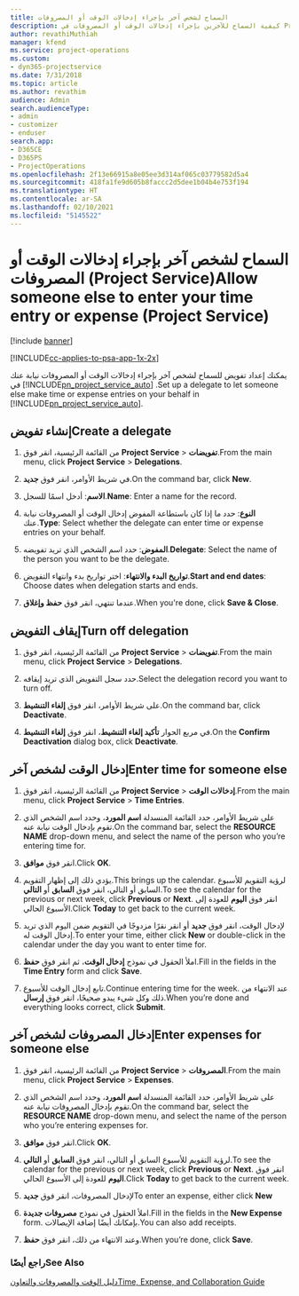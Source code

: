 ```yaml
---
title: السماح لشخص آخر بإجراء إدخالات الوقت أو المصروفات
description: كيفية السماح للآخرين بإجراء إدخالات الوقت أو المصروفات في Project Service
author: revathiMuthiah
manager: kfend
ms.service: project-operations
ms.custom:
- dyn365-projectservice
ms.date: 7/31/2018
ms.topic: article
ms.author: revathim
audience: Admin
search.audienceType:
- admin
- customizer
- enduser
search.app:
- D365CE
- D365PS
- ProjectOperations
ms.openlocfilehash: 2f13e66915a8e05ee3d314af065c03779582d5a4
ms.sourcegitcommit: 418fa1fe9d605b8faccc2d5dee1b04b4e753f194
ms.translationtype: HT
ms.contentlocale: ar-SA
ms.lasthandoff: 02/10/2021
ms.locfileid: "5145522"
---
```

# <a name="allow-someone-else-to-enter-your-time-entry-or-expense-project-service"></a><span data-ttu-id="8d238-103">السماح لشخص آخر بإجراء إدخالات الوقت أو المصروفات (Project Service)</span><span class="sxs-lookup"><span data-stu-id="8d238-103">Allow someone else to enter your time entry or expense (Project Service)</span></span>

[!include [banner](../includes/psa-now-project-operations.md)]

[!INCLUDE[cc-applies-to-psa-app-1x-2x](../includes/cc-applies-to-psa-app-1x-2x.md)]

<span data-ttu-id="8d238-104">يمكنك إعداد تفويض للسماح لشخص آخر بإجراء إدخالات الوقت أو المصروفات نيابة عنك في [!INCLUDE[pn_project_service_auto](../includes/pn-project-service-auto.md)] .</span><span class="sxs-lookup"><span data-stu-id="8d238-104">Set up a delegate to let someone else make time or expense entries on your behalf in [!INCLUDE[pn_project_service_auto](../includes/pn-project-service-auto.md)].</span></span>  
  
## <a name="create-a-delegate"></a><span data-ttu-id="8d238-105">إنشاء تفويض</span><span class="sxs-lookup"><span data-stu-id="8d238-105">Create a delegate</span></span>  
  
1.  <span data-ttu-id="8d238-106">من القائمة الرئيسية، انقر فوق **Project Service** > **تفويضات**.</span><span class="sxs-lookup"><span data-stu-id="8d238-106">From the main menu, click **Project Service** > **Delegations**.</span></span>  
  
2.  <span data-ttu-id="8d238-107">في شريط الأوامر، انقر فوق **جديد**.</span><span class="sxs-lookup"><span data-stu-id="8d238-107">On the command bar, click **New**.</span></span>  
  
3. <span data-ttu-id="8d238-108">**الاسم**: أدخل اسمًا للسجل.</span><span class="sxs-lookup"><span data-stu-id="8d238-108">**Name**: Enter a name for the record.</span></span>  
  
4. <span data-ttu-id="8d238-109">**النوع**: حدد ما إذا كان باستطاعة المفوض إدخال الوقت أو المصروفات نيابة عنك.</span><span class="sxs-lookup"><span data-stu-id="8d238-109">**Type**: Select whether the delegate can enter time or expense entries on your behalf.</span></span>  
  
5. <span data-ttu-id="8d238-110">**المفوض**: حدد اسم الشخص الذي تريد تفويضه.</span><span class="sxs-lookup"><span data-stu-id="8d238-110">**Delegate**: Select the name of the person you want to be the delegate.</span></span>  
  
6. <span data-ttu-id="8d238-111">**تواريخ البدء والانتهاء**: اختر تواريخ بدء وانتهاء التفويض.</span><span class="sxs-lookup"><span data-stu-id="8d238-111">**Start and end dates**: Choose dates when delegation starts and ends.</span></span>  
  
7.  <span data-ttu-id="8d238-112">عندما تنتهي، انقر فوق **حفظ وإغلاق**.</span><span class="sxs-lookup"><span data-stu-id="8d238-112">When you're done, click **Save & Close**.</span></span>  
  
## <a name="turn-off-delegation"></a><span data-ttu-id="8d238-113">إيقاف التفويض</span><span class="sxs-lookup"><span data-stu-id="8d238-113">Turn off delegation</span></span>  
  
1.  <span data-ttu-id="8d238-114">من القائمة الرئيسية، انقر فوق **Project Service** > **تفويضات**.</span><span class="sxs-lookup"><span data-stu-id="8d238-114">From the main menu, click **Project Service** > **Delegations**.</span></span>  
  
2.  <span data-ttu-id="8d238-115">حدد سجل التفويض الذي تريد إيقافه.</span><span class="sxs-lookup"><span data-stu-id="8d238-115">Select the delegation record you want to turn off.</span></span>  
  
3.  <span data-ttu-id="8d238-116">على شريط الأوامر، انقر فوق **إلغاء التنشيط**.</span><span class="sxs-lookup"><span data-stu-id="8d238-116">On the command bar, click **Deactivate**.</span></span>  
  
4.  <span data-ttu-id="8d238-117">في مربع الحوار **تأكيد إلغاء التنشيط**، انقر فوق **إلغاء التنشيط**.</span><span class="sxs-lookup"><span data-stu-id="8d238-117">On the **Confirm Deactivation** dialog box, click **Deactivate**.</span></span>  
  
## <a name="enter-time-for-someone-else"></a><span data-ttu-id="8d238-118">إدخال الوقت لشخص آخر</span><span class="sxs-lookup"><span data-stu-id="8d238-118">Enter time for someone else</span></span>  
  
1.  <span data-ttu-id="8d238-119">من القائمة الرئيسية، انقر فوق **Project Service** > **إدخالات الوقت**.</span><span class="sxs-lookup"><span data-stu-id="8d238-119">From the main menu, click **Project Service** > **Time Entries**.</span></span>  
  
2.  <span data-ttu-id="8d238-120">على شريط الأوامر، حدد القائمة المنسدلة **اسم المورد**، وحدد اسم الشخص الذي تقوم بإدخال الوقت نيابة عنه.</span><span class="sxs-lookup"><span data-stu-id="8d238-120">On the command bar, select the **RESOURCE NAME** drop-down menu, and select the name of the person who you’re entering time for.</span></span>  
  
3.  <span data-ttu-id="8d238-121">انقر فوق **موافق**.</span><span class="sxs-lookup"><span data-stu-id="8d238-121">Click **OK**.</span></span>  
  
4.  <span data-ttu-id="8d238-122">يؤدي ذلك إلى إظهار التقويم.</span><span class="sxs-lookup"><span data-stu-id="8d238-122">This brings up the calendar.</span></span> <span data-ttu-id="8d238-123">لرؤية التقويم للأسبوع السابق أو التالي، انقر فوق **السابق** أو **التالي**.</span><span class="sxs-lookup"><span data-stu-id="8d238-123">To see the calendar for the previous or next week, click **Previous** or **Next**.</span></span> <span data-ttu-id="8d238-124">انقر فوق **اليوم** للعودة إلى الأسبوع الحالي.</span><span class="sxs-lookup"><span data-stu-id="8d238-124">Click **Today** to get back to the current week.</span></span>  
  
5.  <span data-ttu-id="8d238-125">لإدخال الوقت، انقر فوق **جديد** أو انقر نقرًا مزدوجًا في التقويم ضمن اليوم الذي تريد إدخال الوقت له.</span><span class="sxs-lookup"><span data-stu-id="8d238-125">To enter your time, either click **New** or double-click in the calendar under the day you want to enter time for.</span></span>  
  
6.  <span data-ttu-id="8d238-126">املأ الحقول في نموذج **إدخال الوقت‬**، ثم انقر فوق **حفظ**.</span><span class="sxs-lookup"><span data-stu-id="8d238-126">Fill in the fields in the **Time Entry** form and click **Save**.</span></span>  
  
7.  <span data-ttu-id="8d238-127">تابع إدخال الوقت للأسبوع.</span><span class="sxs-lookup"><span data-stu-id="8d238-127">Continue entering time for the week.</span></span> <span data-ttu-id="8d238-128">عند الانتهاء من ذلك وكل شيء يبدو صحيحًا، انقر فوق **إرسال**.</span><span class="sxs-lookup"><span data-stu-id="8d238-128">When you’re done and everything looks correct, click **Submit**.</span></span>  
  
## <a name="enter-expenses-for-someone-else"></a><span data-ttu-id="8d238-129">إدخال المصروفات لشخص آخر</span><span class="sxs-lookup"><span data-stu-id="8d238-129">Enter expenses for someone else</span></span>  
  
1.  <span data-ttu-id="8d238-130">من القائمة الرئيسية، انقر فوق **Project Service** > **المصروفات**.</span><span class="sxs-lookup"><span data-stu-id="8d238-130">From the main menu, click **Project Service** > **Expenses**.</span></span>  
  
2.  <span data-ttu-id="8d238-131">على شريط الأوامر، حدد القائمة المنسدلة **اسم المورد**، وحدد اسم الشخص الذي تقوم بإدخال المصروفات نيابة عنه.</span><span class="sxs-lookup"><span data-stu-id="8d238-131">On the command bar, select the **RESOURCE NAME** drop-down menu, and select the name of the person who you’re entering expenses for.</span></span>  
  
3.  <span data-ttu-id="8d238-132">انقر فوق **موافق**.</span><span class="sxs-lookup"><span data-stu-id="8d238-132">Click **OK**.</span></span>  
  
4.  <span data-ttu-id="8d238-133">لرؤية التقويم للأسبوع السابق أو التالي، انقر فوق **السابق** أو **التالي**.</span><span class="sxs-lookup"><span data-stu-id="8d238-133">To see the calendar for the previous or next week, click **Previous** or **Next**.</span></span> <span data-ttu-id="8d238-134">انقر فوق **اليوم** للعودة إلى الأسبوع الحالي.</span><span class="sxs-lookup"><span data-stu-id="8d238-134">Click **Today** to get back to the current week.</span></span>  
  
5.  <span data-ttu-id="8d238-135">لإدخال المصروفات، انقر فوق **جديد**</span><span class="sxs-lookup"><span data-stu-id="8d238-135">To enter an expense, either click **New**</span></span>  
  
6.  <span data-ttu-id="8d238-136">املأ الحقول في نموذج **مصروفات جديدة‬**.</span><span class="sxs-lookup"><span data-stu-id="8d238-136">Fill in the fields in the **New Expense** form.</span></span> <span data-ttu-id="8d238-137">بإمكانك أيضًا إضافة الإيصالات.</span><span class="sxs-lookup"><span data-stu-id="8d238-137">You can also add receipts.</span></span>  
  
7.  <span data-ttu-id="8d238-138">وعند الانتهاء من ذلك، انقر فوق **حفظ**.</span><span class="sxs-lookup"><span data-stu-id="8d238-138">When you’re done, click **Save**.</span></span>  
  
### <a name="see-also"></a><span data-ttu-id="8d238-139">راجع أيضًا</span><span class="sxs-lookup"><span data-stu-id="8d238-139">See Also</span></span>  
 [<span data-ttu-id="8d238-140">دليل الوقت والمصروفات والتعاون</span><span class="sxs-lookup"><span data-stu-id="8d238-140">Time, Expense, and Collaboration Guide</span></span>](../psa/time-expense-collaboration-guide.md)
